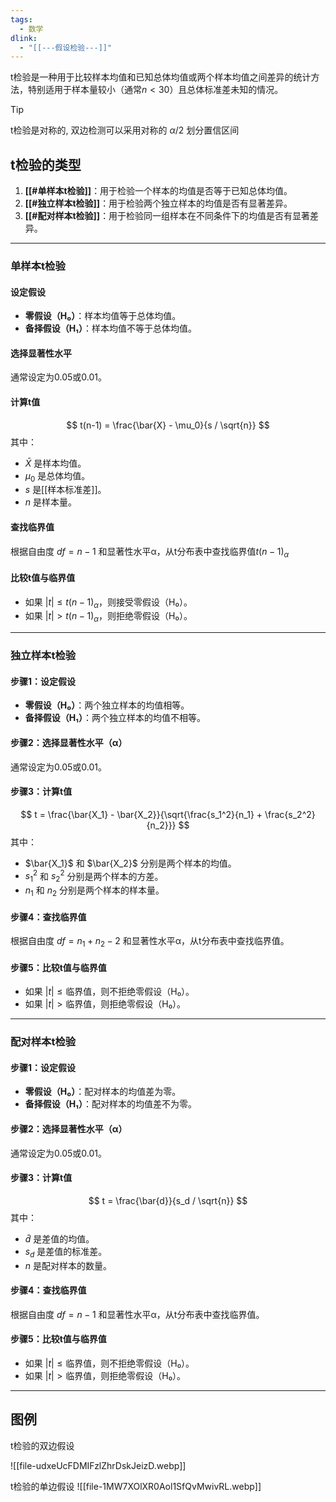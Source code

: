 ```yaml
---
tags:
  - 数学
dlink:
  - "[[---假设检验---]]"
---
```

t检验是一种用于比较样本均值和已知总体均值或两个样本均值之间差异的统计方法，特别适用于样本量较小（通常$n<30$）且总体标准差未知的情况。

>[!tip]
> t检验是对称的, 双边检测可以采用对称的 $\alpha/2$ 划分置信区间

## t检验的类型
1. **[[#单样本t检验]]**：用于检验一个样本的均值是否等于已知总体均值。
2. **[[#独立样本t检验]]**：用于检验两个独立样本的均值是否有显著差异。
3. **[[#配对样本t检验]]**：用于检验同一组样本在不同条件下的均值是否有显著差异。

---
### 单样本t检验

#### 设定假设
- **零假设（H₀）**：样本均值等于总体均值。
- **备择假设（H₁）**：样本均值不等于总体均值。

#### 选择显著性水平
通常设定为0.05或0.01。

#### 计算t值
$$ t(n-1) = \frac{\bar{X} - \mu_0}{s / \sqrt{n}} $$
其中：
- $\bar{X}$ 是样本均值。
- $\mu_0$ 是总体均值。
- $s$ 是[[样本标准差]]。
- $n$ 是样本量。

#### 查找临界值
根据自由度 $df = n - 1$ 和显著性水平α，从t分布表中查找临界值$t(n-1)_\alpha$

#### 比较t值与临界值
- 如果 $|t| \leq t(n-1)_\alpha$，则接受零假设（H₀）。
- 如果 $|t| > t(n-1)_\alpha$，则拒绝零假设（H₀）。

---
### 独立样本t检验

#### 步骤1：设定假设
- **零假设（H₀）**：两个独立样本的均值相等。
- **备择假设（H₁）**：两个独立样本的均值不相等。

#### 步骤2：选择显著性水平（α）
通常设定为0.05或0.01。

#### 步骤3：计算t值
$$ t = \frac{\bar{X_1} - \bar{X_2}}{\sqrt{\frac{s_1^2}{n_1} + \frac{s_2^2}{n_2}}} $$
其中：
- $\bar{X_1}$ 和 $\bar{X_2}$ 分别是两个样本的均值。
- $s_1^2$ 和 $s_2^2$ 分别是两个样本的方差。
- $n_1$ 和 $n_2$ 分别是两个样本的样本量。

#### 步骤4：查找临界值
根据自由度 $df = n_1 + n_2 - 2$ 和显著性水平α，从t分布表中查找临界值。

#### 步骤5：比较t值与临界值
- 如果 $|t| \leq \text{临界值}$，则不拒绝零假设（H₀）。
- 如果 $|t| > \text{临界值}$，则拒绝零假设（H₀）。

---
### 配对样本t检验

#### 步骤1：设定假设
- **零假设（H₀）**：配对样本的均值差为零。
- **备择假设（H₁）**：配对样本的均值差不为零。

#### 步骤2：选择显著性水平（α）
通常设定为0.05或0.01。

#### 步骤3：计算t值
$$ t = \frac{\bar{d}}{s_d / \sqrt{n}} $$
其中：
- $\bar{d}$ 是差值的均值。
- $s_d$ 是差值的标准差。
- $n$ 是配对样本的数量。

#### 步骤4：查找临界值
根据自由度 $df = n - 1$ 和显著性水平α，从t分布表中查找临界值。

#### 步骤5：比较t值与临界值
- 如果 $|t| \leq \text{临界值}$，则不拒绝零假设（H₀）。
- 如果 $|t| > \text{临界值}$，则拒绝零假设（H₀）。


---
## 图例
t检验的双边假设

\!\[\[file-udxeUcFDMIFzlZhrDskJeizD.webp]]

t检验的单边假设
\!\[\[file-1MW7XOlXR0Aol1SfQvMwivRL.webp]]
